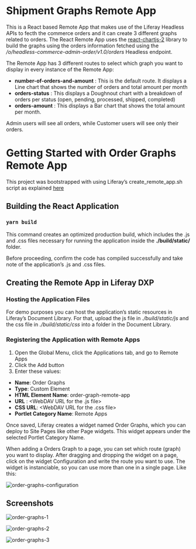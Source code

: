 # Shipment Graphs Remote App

This is a React based Remote App that makes use of the Liferay Headless APIs to fecth the commerce orders and it can create 3 different graphs related to orders.
The React Remote App uses the [react-chartjs-2](https://react-chartjs-2.js.org/) library to build the graphs using the orders information fetched using the */o/headless-commerce-admin-order/v1.0/orders* Headless endpoint.

The Remote App has 3 different routes to select which graph you want to display in every instance of the Remote App:
- **number-of-orders-and-amount** : This is the default route. It displays a Line chart that shows the number of orders and total amount per month
-  **orders-status** : This displays a Doughnout chart with a breakdown of orders per status (open, pending, processed, shipped, completed)
-  **orders-amount** : This displays a Bar chart that shows the total amount per month.

Admin users will see all orders, while Customer users will see only their orders.

# Getting Started with Order Graphs Remote App

This project was bootstrapped with using Liferay’s create_remote_app.sh script as explained [here](https://learn.liferay.com/dxp/latest/en/building-applications/remote-apps/remote-apps-tutorials/creating-a-basic-remote-app.html)

## Building the React Application

### `yarn build`

This command creates an optimized production build, which includes the .js and .css files necessary for running the application inside the **./build/static/** folder.

Before proceeding, confirm the code has compiled successfully and take note of the application’s .js and .css files.

## Creating the Remote App in Liferay DXP

### Hosting the Application Files

For demo purposes you can host the application’s static resources in Liferay’s Document Library.
For that, upload the js file in *./build/static/js* and the css file in *./build/static/css* into a folder in the Document Library.


### Registering the Application with Remote Apps

1. Open the Global Menu, click the Applications tab, and go to Remote Apps
2. Click the Add button
3. Enter these values:
  - **Name**: Order Graphs
  - **Type**: Custom Element
  - **HTML Element Name**: order-graph-remote-app
  - **URL** : <WebDAV URL for the .js file>
  - **CSS URL**: <WebDAV URL for the .css file>
  - **Portlet Category Name**: Remote Apps

Once saved, Liferay creates a widget named Order Graphs, which you can deploy to Site Pages like other Page widgets. This widget appears under the selected Portlet Category Name.

When adding a Orders Graph to a page, you can set which route (graph) you want to display. After dragging and dropping the widget on a page, click on the widget Configuration and write the route you want to use. The widget is instanciable, so you can use more than one in a single page.
Like this:

  
![order-graphs-configuration](https://user-images.githubusercontent.com/19341713/173587991-64a31a05-38f4-45af-a64b-fe2d637ab27b.png)

  
  

## Screenshots
![order-graphs-1](https://user-images.githubusercontent.com/19341713/173587503-966ec46f-46a8-4e55-8efc-ab65bebede3e.png)

 ![order-graphs-2](https://user-images.githubusercontent.com/19341713/173587527-3fc170f0-69fb-41b4-96ed-1050a72fb8b9.png)
  
  
![order-graphs-3](https://user-images.githubusercontent.com/19341713/173587553-89cefb7f-4342-4d8c-bfe0-79a2fafc988e.png)

  

